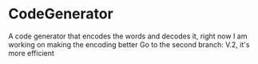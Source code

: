# CodeGenerator
A code generator that encodes the words and decodes it, right now I am working on making the encoding better
Go to the second branch: V.2, it's more efficient
